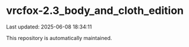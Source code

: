 # vrcfox-2.3_body_and_cloth_edition

Last updated: 2025-06-08 18:34:11

This repository is automatically maintained.
